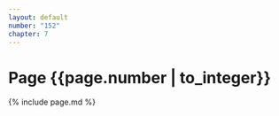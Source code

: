 ```yaml
---
layout: default
number: "152"
chapter: 7
---
```


# Page {{page.number | to_integer}}
{% include page.md %}
